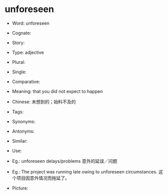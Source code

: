 # unforeseen

- Word: unforeseen
- Cognate: 
- Story: 

- Type: adjective
- Plural: 
- Single: 
- Comparative: 
- Meaning: that you did not expect to happen
- Chinese: 未想到的；始料不及的
- Tags: 
- Synonyms: 
- Antonyms: 
- Similar: 
- Use: 
- Eg.: unforeseen delays/problems 意外的延误╱问题
- Eg.: The project was running late owing to unforeseen circumstances. 这个项目因意外情况而拖延了。
- Picture: 


